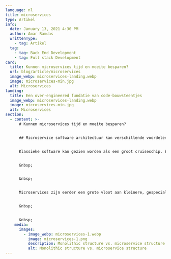 ```yaml
---
language: nl
title: microservices
type: Artikel
info:
  date: January 13, 2021 4:30 PM
  author: Amar Ramdas
  writtenType:
    - tag: Artikel
  tag:
    - tag: Back End Development
    - tag: Full stack Development
card:
  title: Kunnen microservices tijd en moeite besparen?
  url: blog/article/microservices
  image_webp: microservices-landing.webp
  image: microservices-min.jpg
  alt: Microservices
landing:
  title: Een over-engineered fundatie van code-bouwsteentjes
  image_webp: microservices-landing.webp
  image: microservices-min.jpg
  alt: Microservices
section:
  - content: >-
      # Kunnen microservices tijd en moeite besparen?


      ## Microservice software architectuur kan verschillende voordelen hebben ten opzichte van traditionele monolithische applicaties.


      Klassieke software kan gezien worden als een groot cruiseschip. Een complex en enorme machine, met een hoop verschillende functies. Dit klinkt misschien ideaal, een groot project dat overal verantwoordelijk voor is. De nadelen hiervan zijn echter dat het een grote taak is om van grond af aan op te bouwen, waarbij het hele schip kan zinken als een klein cruciaal deel breekt. Het is ook erg lastig om een specifiek onderdeel te verbeteren, vooral als de rest het nog wel goed doet.


      &nbsp;


      &nbsp;


      Microservices zijn eerder een grote vloot aan kleinere, gespecialiseerde bootjes. Een gaat over de financien, de ander over klanten, etc. Dit zorgt ervoor dat het gemakkelijk is om een enkele boot te vervangen, mocht deze kapot zijn of verbeterd moeten worden. Deze kleine bootjes kunnen geschaard worden over meerdere projecten, en daardoor over-engineered opgezet worden, zodat elke klant profijt heeft van de extra kracht.


      &nbsp;


      &nbsp;
    media:
      images:
        - image_webp: microservices-1.webp
          image: microservices-1.png
          description: Monolithic structure vs. microservice structure
          alt: Monolithic structure vs. microservice structure
---
```


